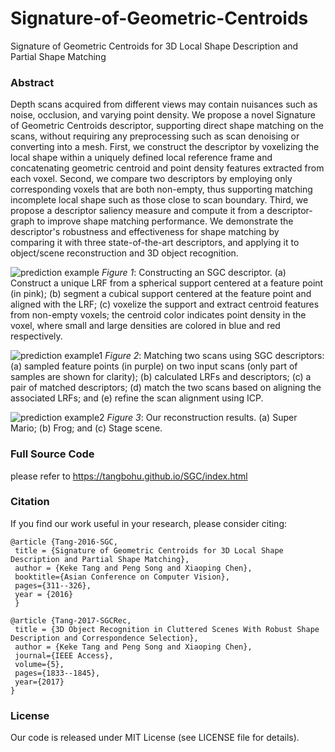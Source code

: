 # Signature-of-Geometric-Centroids
Signature of Geometric Centroids for 3D Local Shape Description and Partial Shape Matching


### Abstract
Depth scans acquired from different views may contain nuisances such as noise, occlusion, and varying point density. We propose a novel Signature of Geometric Centroids descriptor, supporting direct shape matching on the scans, without requiring any preprocessing such as scan denoising or converting into a mesh. First, we construct the descriptor by voxelizing the local shape within a uniquely defined local reference frame and concatenating geometric centroid and point density features extracted from each voxel. Second, we compare two descriptors by employing only corresponding voxels that are both non-empty, thus supporting matching incomplete local shape such as those close to scan boundary. Third, we propose a descriptor saliency measure and compute it from a descriptor-graph to improve shape matching performance. We demonstrate the descriptor's robustness and effectiveness for shape matching by comparing it with three state-of-the-art descriptors, and applying it to object/scene reconstruction and 3D object recognition.


![prediction example](https://tangbohu.github.io/SGC/images/desc_constru.png)
*Figure 1*: Constructing an SGC descriptor. (a) Construct a unique LRF from a spherical support centered at a feature point (in pink); (b) segment a cubical support centered at the feature point and aligned with the LRF; (c) voxelize the support and extract centroid features from non-empty voxels; the centroid color indicates point density in the voxel, where small and large densities are colored in blue and red respectively.



![prediction example1](https://tangbohu.github.io/SGC/images/match_pipeline.png)
*Figure 2*: Matching two scans using SGC descriptors: (a) sampled feature points (in purple) on two input scans (only part of samples are shown for clarity); (b) calculated LRFs and descriptors; (c) a pair of matched descriptors; (d) match the two scans based on aligning the associated LRFs; and (e) refine the scan alignment using ICP.



![prediction example2](https://tangbohu.github.io/SGC/images/app_reconstru.png)
*Figure 3*: Our reconstruction results. (a) Super Mario; (b) Frog; and (c) Stage scene.


### Full Source Code
please refer to https://tangbohu.github.io/SGC/index.html

### Citation
If you find our work useful in your research, please consider citing:

    @article {Tang-2016-SGC,
     title = {Signature of Geometric Centroids for 3D Local Shape Description and Partial Shape Matching},
     author = {Keke Tang and Peng Song and Xiaoping Chen},
     booktitle={Asian Conference on Computer Vision},
     pages={311--326},
     year = {2016}
     }

    @article {Tang-2017-SGCRec,
     title = {3D Object Recognition in Cluttered Scenes With Robust Shape Description and Correspondence Selection},
     author = {Keke Tang and Peng Song and Xiaoping Chen},
     journal={IEEE Access},
     volume={5},
     pages={1833--1845},
     year={2017}
    }
    
### License
Our code is released under MIT License (see LICENSE file for details).

